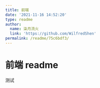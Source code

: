 ```yaml
---
title: 前端
date: '2021-11-16 14:52:20'
type: readme
author:
  name: 柒月流火
  link: 'https://github.com/WilfredShen'
permalink: /readme/75c6bdf3/
---
```

# 前端 readme

测试
